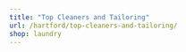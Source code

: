 ```yaml
---
title: "Top Cleaners and Tailoring"
url: /hartford/top-cleaners-and-tailoring/
shop: laundry
---
```

